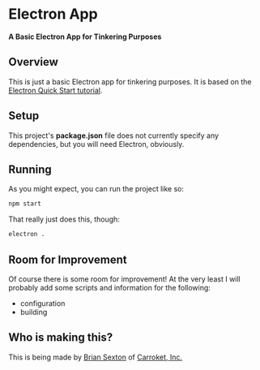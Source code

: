 # Electron App

**A Basic Electron App for Tinkering Purposes**

## Overview

This is just a basic Electron app for tinkering purposes. It is based on the [Electron Quick Start tutorial](http://electron.atom.io/docs/tutorial/quick-start/).

## Setup

This project's **package.json** file does not currently specify any dependencies, but you will need Electron, obviously.

## Running

As you might expect, you can run the project like so:

```bash
npm start
```

That really just does this, though:

```bash
electron .
```

## Room for Improvement

Of course there is some room for improvement! At the very least I will probably add some scripts and information for the following:
* configuration
* building

## Who is making this?

This is being made by [Brian Sexton](http://briansexton.com/) of [Carroket, Inc.](http://carroket.com/)